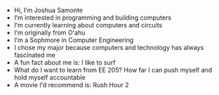 - Hi, Iʻm Joshua Samonte
- Iʻm interested in programming and building computers
- Iʻm currently learning about computers and circuits
- Iʻm originally from Oʻahu
- Iʻm a Sophmore in Computer Engineering
- I chose my major because computers and technology has always fascinated me
- A fun fact about me is: I like to surf
- What do I want to learn from EE 205? How far I can push myself and hold myself accountable
- A movie Iʻd recommend is: Rush Hour 2
